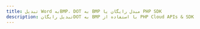 ---title: تبدیل Word بهBMP، DOT به BMP مبدل رایگان یا PHP SDKdescription: تبدیل رایگانDOT به BMP با استفاده از PHP Cloud APIs & SDK. همچنین اسناد Microsoft Word و OpenOffice را در Cloud ایجاد، ویرایش و رندر کنید.---